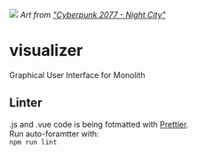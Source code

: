 ![](https://www.kotaku.com.au/content/uploads/sites/3/2020/06/26/cyberpunk-2077-concept-art-37.jpg)
*Art from ["Cyberpunk 2077 - Night City"](https://www.kotaku.com.au/2020/07/cyberpunk-2077-art/)*

# visualizer
Graphical User Interface for Monolith

## Linter
.js and .vue code is being fotmatted with [Prettier](https://prettier.io/).  
Run auto-foramtter with:  
`npm run lint`

